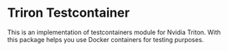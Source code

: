 # Triron Testcontainer

This is an implementation of testcontainers module for Nvidia Triton.
With this package helps you use Docker containers for testing purposes.